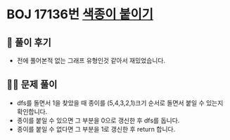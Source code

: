 # BOJ 17136번 [색종이 붙이기](https://www.acmicpc.net/problem/17136)

## 🌈 풀이 후기
* 전에 풀어본적 없는 그래프 유형인것 같아서 재밌었습니다.
## 👩‍🏫 문제 풀이
* dfs를 돌면서 1을 찾았을 때 종이를 (5,4,3,2,1)크기 순서로 돌면서 붙일 수 있는지 확인합니다.
* 종이를 붙일 수 있으면 그 부분을 0으로 갱신한 후 dfs를 돕니다.
* 종이를 붙일 수 없다면 그 부분을 1로 갱신한 후 return 합니다.
